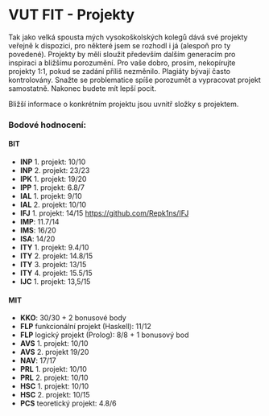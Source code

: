 # VUT FIT - Projekty

Tak jako velká spousta mých vysokoškolských kolegů dává své projekty veřejně k dispozici, pro některé jsem se rozhodl i já (alespoň pro ty povedené). 
Projekty by měli sloužit především dalším generacím pro inspiraci a bližšímu porozumění.
Pro vaše dobro, prosím, nekopírujte projekty 1:1, pokud se zadání příliš nezměnilo. Plagiáty bývají často kontrolovány.
Snažte se problematice spíše porozumět a vypracovat projekt samostatně. Nakonec budete mít lepší pocit.

Bližší informace o konkrétním projektu jsou uvnitř složky s projektem.

### Bodové hodnocení:
#### BIT
- **INP** 1. projekt: 10/10
- **INP** 2. projekt: 23/23
- **IPK** 1. projekt: 19/20
- **IPP** 1. projekt: 6.8/7
- **IAL** 1. projekt: 9/10
- **IAL** 2. projekt: 10/10
- **IFJ** 1. projekt: 14/15 https://github.com/Repk1ns/IFJ
- **IMP**: 11.7/14
- **IMS**: 16/20
- **ISA**: 14/20
- **ITY** 1. projekt: 9.4/10
- **ITY** 2. projekt: 14.8/15
- **ITY** 3. projekt: 13/15
- **ITY** 4. projekt: 15.5/15
- **IJC** 1. projekt: 13,5/15
#### MIT
- **KKO**: 30/30 + 2 bonusové body
- **FLP** funkcionální projekt (Haskell): 11/12
- **FLP** logický projekt (Prolog): 8/8 + 1 bonusový bod
- **AVS** 1. projekt: 10/10
- **AVS** 2. projekt 19/20
- **NAV**: 17/17
- **PRL** 1. projekt: 10/10
- **PRL** 2. projekt: 10/10
- **HSC** 1. projekt: 10/10
- **HSC** 2. projekt: 10/15
- **PCS** teoretický projekt: 4.8/6
